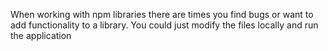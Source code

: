 When working with npm libraries there are times you find bugs or want to add functionality to a library.  You could just modify the files locally and run the application 
<!--stackedit_data:
eyJoaXN0b3J5IjpbLTUyMzc4MDAxOF19
-->